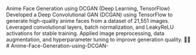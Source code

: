 Anime Face Generation using DCGAN (Deep Learning, TensorFlow)
Developed a Deep Convolutional GAN (DCGAN) using TensorFlow to generate high-quality anime faces from a dataset of 21,551 images. Leveraged convolutional layers, batch normalization, and LeakyReLU activations for stable training. Applied image preprocessing, data augmentation, and hyperparameter tuning to improve generation quality. 🚀🎨# Anime-Face-Generation-using-DCGAN-
